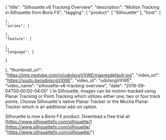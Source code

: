 {
  "title": "Silhouette v6 Tracking Overview",
  "description": "Motion Tracking in Silhouette from Boris FX",
  "tagging": {
    "product": [
      "Silhouette"
    ],
    "host": [

    ],
    "series": [

    ],
    "feature": [

    ],
    "language": [

    ]
  },
  "thumbnail_url": "https://img.youtube.com/vi/udoIscgVXWE/maxresdefault.jpg",
  "video_url": "https://youtu.be/udoIscgVXWE",
  "video_id": "udoIscgVXWE",
  "video_name": "silhouette-v6-tracking-overview",
  "date": "2019-09-04T00:00:00-04:00"
}
In Silhouette, images can be motion-tracked using Planar Tracking or Point Tracking which utilizes either one, two or four track points. Choose Silhouette's native Planar Tracker or the Mocha Planar Tracker which is an additional add-on option. 

Silhouette is now a Boris FX product. Download a free trial at: [https://www.silhouettefx.com/silhouette/](https://www.silhouettefx.com/silhouette/ "https://www.silhouettefx.com/silhouette/")
